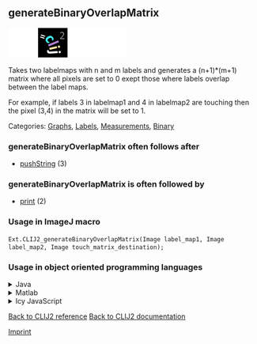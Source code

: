 ## generateBinaryOverlapMatrix
<img src="images/mini_empty_logo.png"/><img src="images/mini_clij2_logo.png"/><img src="images/mini_empty_logo.png"/><img src="images/mini_empty_logo.png"/>

Takes two labelmaps with n and m labels and generates a (n+1)*(m+1) matrix where all pixels are set to 0 exept those where labels overlap between the label maps. 

For example, if labels 3 in labelmap1 and 4 in labelmap2 are touching then the pixel (3,4) in the matrix will be set to 1.

Categories: [Graphs](https://clij.github.io/clij2-docs/reference__graph), [Labels](https://clij.github.io/clij2-docs/reference__label), [Measurements](https://clij.github.io/clij2-docs/reference__measurement), [Binary](https://clij.github.io/clij2-docs/reference__binary)

### generateBinaryOverlapMatrix often follows after
* <a href="reference_pushString">pushString</a> (3)


### generateBinaryOverlapMatrix is often followed by
* <a href="reference_print">print</a> (2)


### Usage in ImageJ macro
```
Ext.CLIJ2_generateBinaryOverlapMatrix(Image label_map1, Image label_map2, Image touch_matrix_destination);
```


### Usage in object oriented programming languages



<details>

<summary>
Java
</summary>
<pre class="highlight">// init CLIJ and GPU
import net.haesleinhuepf.clij2.CLIJ2;
import net.haesleinhuepf.clij.clearcl.ClearCLBuffer;
CLIJ2 clij2 = CLIJ2.getInstance();

// get input parameters
ClearCLBuffer label_map1 = clij2.push(label_map1ImagePlus);
ClearCLBuffer label_map2 = clij2.push(label_map2ImagePlus);
touch_matrix_destination = clij2.create(label_map1);
</pre>

<pre class="highlight">
// Execute operation on GPU
clij2.generateBinaryOverlapMatrix(label_map1, label_map2, touch_matrix_destination);
</pre>

<pre class="highlight">
// show result
touch_matrix_destinationImagePlus = clij2.pull(touch_matrix_destination);
touch_matrix_destinationImagePlus.show();

// cleanup memory on GPU
clij2.release(label_map1);
clij2.release(label_map2);
clij2.release(touch_matrix_destination);
</pre>

</details>



<details>

<summary>
Matlab
</summary>
<pre class="highlight">% init CLIJ and GPU
clij2 = init_clatlab();

% get input parameters
label_map1 = clij2.pushMat(label_map1_matrix);
label_map2 = clij2.pushMat(label_map2_matrix);
touch_matrix_destination = clij2.create(label_map1);
</pre>

<pre class="highlight">
% Execute operation on GPU
clij2.generateBinaryOverlapMatrix(label_map1, label_map2, touch_matrix_destination);
</pre>

<pre class="highlight">
% show result
touch_matrix_destination = clij2.pullMat(touch_matrix_destination)

% cleanup memory on GPU
clij2.release(label_map1);
clij2.release(label_map2);
clij2.release(touch_matrix_destination);
</pre>

</details>



<details>

<summary>
Icy JavaScript
</summary>
<pre class="highlight">// init CLIJ and GPU
importClass(net.haesleinhuepf.clicy.CLICY);
importClass(Packages.icy.main.Icy);

clij2 = CLICY.getInstance();

// get input parameters
label_map1_sequence = getSequence();
label_map1 = clij2.pushSequence(label_map1_sequence);
label_map2_sequence = getSequence();
label_map2 = clij2.pushSequence(label_map2_sequence);
touch_matrix_destination = clij2.create(label_map1);
</pre>

<pre class="highlight">
// Execute operation on GPU
clij2.generateBinaryOverlapMatrix(label_map1, label_map2, touch_matrix_destination);
</pre>

<pre class="highlight">
// show result
touch_matrix_destination_sequence = clij2.pullSequence(touch_matrix_destination)
Icy.addSequence(touch_matrix_destination_sequence);
// cleanup memory on GPU
clij2.release(label_map1);
clij2.release(label_map2);
clij2.release(touch_matrix_destination);
</pre>

</details>



[Back to CLIJ2 reference](https://clij.github.io/clij2-docs/reference)
[Back to CLIJ2 documentation](https://clij.github.io/clij2-docs)

[Imprint](https://clij.github.io/imprint)
